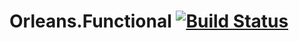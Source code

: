 # Orleans.Functional [![Build Status](https://travis-ci.org/nimashoghi/Orleans.Functional.svg?branch=master)](https://travis-ci.org/nimashoghi/Orleans.Functional)
